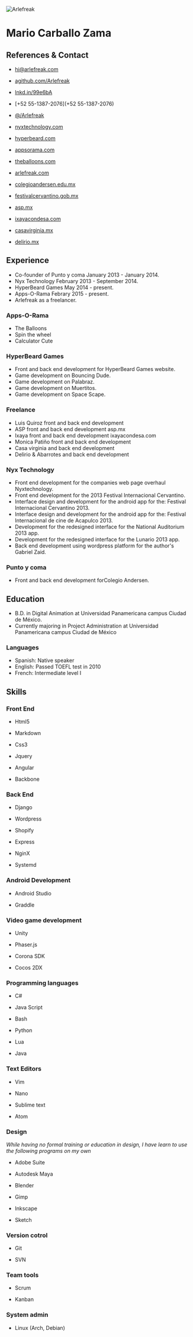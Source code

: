 ![Arlefreak](http://cv.arlefreak.com/img/logo.svg)

# Mario Carballo Zama

## References & Contact

*   [hi@arlefreak.com](hi@arlefreak.com)
*   [agithub.com/Arlefreak](agithub.com/Arlefreak)
*   [lnkd.in/99e6bA](lnkd.in/99e6bA)
*   [+52 55-1387-2076](+52 55-1387-2076)
*   [@/Arlefreak](@/Arlefreak)
*   [nyxtechnology.com](nyxtechnology.com)
*   [hyperbeard.com](hyperbeard.com)
*   [appsorama.com](appsorama.com)

*   [theballoons.com](theballoons.com)
*   [arlefreak.com](arlefreak.com)
*   [colegioandersen.edu.mx](colegioandersen.edu.mx)
*   [festivalcervantino.gob.mx](festivalcervantino.gob.mx)
*   [asp.mx](asp.mx)
*   [ixayacondesa.com](ixayacondesa.com)
*   [casavirginia.mx](casavirginia.mx)
*   [delirio.mx](delirio.mx)

## Experience

*   Co-founder of Punto y coma January 2013 - January 2014.
*   Nyx Technology February 2013 - September 2014.
*   HyperBeard Games May 2014 - present.
*   Apps-O-Rama Febrary 2015 - present.
*   Arlefreak as a freelancer.

### Apps-O-Rama

*   The Balloons
*   Spin the wheel
*   Calculator Cute

### HyperBeard Games

*   Front and back end development for HyperBeard Games website.
*   Game development on Bouncing Dude.
*   Game development on Palabraz.
*   Game development on Muertitos.
*   Game development on Space Scape.

### Freelance

*   Luis Quiroz front and back end development
*   ASP front and back end development asp.mx
*   Ixaya front and back end development ixayacondesa.com
*   Monica Patiño front and back end development
*   Casa virginia and back end development
*   Delirio & Abarrotes and back end development

### Nyx Technology

*   Front end development for the companies web page overhaul Nyxtechnology.
*   Front end development for the 2013 Festival Internacional Cervantino.
*   Interface design and development for the android app for the: Festival Internacional Cervantino 2013.
*   Interface design and development for the android app for the: Festival Internacional de cine de Acapulco 2013.
*   Development for the redesigned interface for the National Auditorium 2013 app.
*   Development for the redesigned interface for the Lunario 2013 app.
*   Back end development using wordpress platform for the author's Gabriel Zaid.

### Punto y coma

*   Front and back end development forColegio Andersen.

## Education

*   B.D. in Digital Animation at Universidad Panamericana campus Ciudad de México.
*   Currently majoring in Project Administration at Universidad Panamericana campus Ciudad de México

### Languages

*   Spanish: Native speaker
*   English: Passed TOEFL test in 2010
*   French: Intermediate level I

## Skills

### Front End

*   Html5
*   Markdown
*   Css3

*   Jquery
*   Angular
*   Backbone

### Back End

*   Django
*   Wordpress
*   Shopify

*   Express
*   NginX
*   Systemd

### Android Development

*   Android Studio

*   Graddle

### Video game development

*   Unity
*   Phaser.js

*   Corona SDK
*   Cocos 2DX

### Programming languages

*   C#
*   Java Script
*   Bash

*   Python
*   Lua
*   Java

### Text Editors

*   Vim
*   Nano

*   Sublime text
*   Atom

### Design

_While having no formal training or education in design, I have learn to use the following programs on my own_

*   Adobe Suite
*   Autodesk Maya
*   Blender

*   Gimp
*   Inkscape
*   Sketch

### Version cotrol

*   Git

*   SVN

### Team tools

*   Scrum

*   Kanban

### System admin

*   Linux (Arch, Debian)

